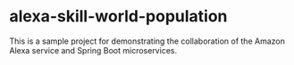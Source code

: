# alexa-skill-world-population
This is a sample project for demonstrating the collaboration of the Amazon Alexa service and Spring Boot microservices.
